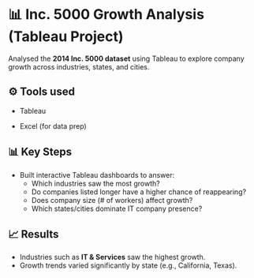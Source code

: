 # 📊 Inc. 5000 Growth Analysis (Tableau Project)

Analysed the **2014 Inc. 5000 dataset** using Tableau to explore company growth across industries, states, and cities.

## ⚙️ Tools used

- Tableau
  
- Excel (for data prep)

## 📊 Key Steps

- Built interactive Tableau dashboards to answer:
  - Which industries saw the most growth?
  - Do companies listed longer have a higher chance of reappearing?
  - Does company size (# of workers) affect growth?
  - Which states/cities dominate IT company presence?

## 📈 Results

- Industries such as **IT & Services** saw the highest growth.
- Growth trends varied significantly by state (e.g., California, Texas).
